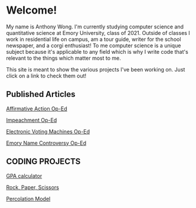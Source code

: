# Welcome!
My name is Anthony Wong. I'm currently studying computer science and quantitative science at Emory University, class of 2021. Outside of classes I work in residential life on campus, am a tour guide, writer for the school newspaper, and a corgi enthusiast! To me computer science is a unique subject because it's applicable to any field which is why I write code that's relevant to the things which matter most to me. 

This site is meant to show the various projects I've been working on. Just click on a link to check them out!



## Published Articles

[Affirmative Action Op-Ed](https://emorywheel.com/asians-support-affirmative-action/)

[Impeachment Op-Ed](https://emorywheel.com/is-impeaching-donald-trump-worth-the-risk/)

[Electronic Voting Machines Op-Ed](http://emorywheel.com/wheel-debates-electronic-voting/)

[Emory Name Controversy Op-Ed](https://goo.gl/9SV58r)


 



## CODING PROJECTS

[GPA calculator](https://github.com/antzwong/GPA-Calculator)

[Rock, Paper, Scissors](https://github.com/antzwong/rock-paper-scissors)

[Percolation Model](https://github.com/antzwong/percolation)


